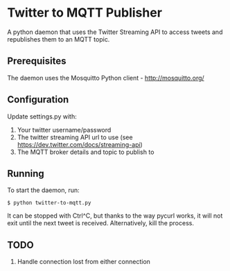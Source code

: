 Twitter to MQTT Publisher
=========================

A python daemon that uses the Twitter Streaming API to access tweets and republishes them to an MQTT topic.

Prerequisites
-------------

The daemon uses the Mosquitto Python client - http://mosquitto.org/

Configuration
-------------

Update settings.py with:

1. Your twitter username/password
2. The twitter streaming API url to use (see https://dev.twitter.com/docs/streaming-api)
3. The MQTT broker details and topic to publish to

Running
-------
To start the daemon, run:

    $ python twitter-to-mqtt.py

It can be stopped with Ctrl^C, but thanks to the way pycurl works, it will not exit until the next tweet is received. Alternatively, kill the process.

TODO
----

1. Handle connection lost from either connection

